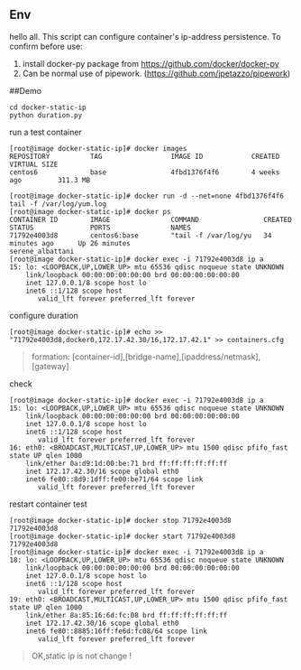 ## Env
hello all.
This script can configure container's ip-address persistence.
To confirm before use:
>
1. install docker-py package from https://github.com/docker/docker-py
2. Can be normal use of pipework. (https://github.com/jpetazzo/pipework)
>

##Demo

```
cd docker-static-ip
python duration.py
```

run a test container
```
[root@image docker-static-ip]# docker images
REPOSITORY          TAG                 IMAGE ID            CREATED             VIRTUAL SIZE
centos6             base                4fbd1376f4f6        4 weeks ago         311.3 MB

[root@image docker-static-ip]# docker run -d --net=none 4fbd1376f4f6 tail -f /var/log/yum.log
[root@image docker-static-ip]# docker ps
CONTAINER ID        IMAGE               COMMAND                CREATED             STATUS              PORTS               NAMES
71792e4003d8        centos6:base        "tail -f /var/log/yu   34 minutes ago      Up 26 minutes                           serene_albattani
[root@image docker-static-ip]# docker exec -i 71792e4003d8 ip a
15: lo: <LOOPBACK,UP,LOWER_UP> mtu 65536 qdisc noqueue state UNKNOWN 
    link/loopback 00:00:00:00:00:00 brd 00:00:00:00:00:00
    inet 127.0.0.1/8 scope host lo
    inet6 ::1/128 scope host 
       valid_lft forever preferred_lft forever

```

configure duration
```
[root@image docker-static-ip]# echo >> "71792e4003d8,docker0,172.17.42.30/16,172.17.42.1" >> containers.cfg
```

> formation: [container-id],[bridge-name],[ipaddress/netmask],[gateway]

check
```
[root@image docker-static-ip]# docker exec -i 71792e4003d8 ip a
15: lo: <LOOPBACK,UP,LOWER_UP> mtu 65536 qdisc noqueue state UNKNOWN 
    link/loopback 00:00:00:00:00:00 brd 00:00:00:00:00:00
    inet 127.0.0.1/8 scope host lo
    inet6 ::1/128 scope host 
       valid_lft forever preferred_lft forever
16: eth0: <BROADCAST,MULTICAST,UP,LOWER_UP> mtu 1500 qdisc pfifo_fast state UP qlen 1000
    link/ether 0a:d9:1d:00:be:71 brd ff:ff:ff:ff:ff:ff
    inet 172.17.42.30/16 scope global eth0
    inet6 fe80::8d9:1dff:fe00:be71/64 scope link 
       valid_lft forever preferred_lft forever
```

restart container test
```
[root@image docker-static-ip]# docker stop 71792e4003d8
71792e4003d8
[root@image docker-static-ip]# docker start 71792e4003d8
71792e4003d8
[root@image docker-static-ip]# docker exec -i 71792e4003d8 ip a
18: lo: <LOOPBACK,UP,LOWER_UP> mtu 65536 qdisc noqueue state UNKNOWN 
    link/loopback 00:00:00:00:00:00 brd 00:00:00:00:00:00
    inet 127.0.0.1/8 scope host lo
    inet6 ::1/128 scope host 
       valid_lft forever preferred_lft forever
19: eth0: <BROADCAST,MULTICAST,UP,LOWER_UP> mtu 1500 qdisc pfifo_fast state UP qlen 1000
    link/ether 8a:85:16:6d:fc:08 brd ff:ff:ff:ff:ff:ff
    inet 172.17.42.30/16 scope global eth0
    inet6 fe80::8885:16ff:fe6d:fc08/64 scope link 
       valid_lft forever preferred_lft forever
```

> OK,static ip is not change !
